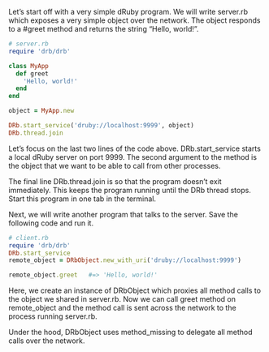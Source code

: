 Let’s start off with a very simple dRuby program. We will write server.rb which exposes a very simple object over the network. The object responds to a #greet method and returns the string “Hello, world!”.

```ruby
# server.rb
require 'drb/drb'

class MyApp
  def greet
    'Hello, world!'
  end
end

object = MyApp.new

DRb.start_service('druby://localhost:9999', object)
DRb.thread.join
```

Let’s focus on the last two lines of the code above. DRb.start_service starts a local dRuby server on port 9999. The second argument to the method is the object that we want to be able to call from other processes.

The final line DRb.thread.join is so that the program doesn’t exit immediately. This keeps the program running until the DRb thread stops. Start this program in one tab in the terminal.

Next, we will write another program that talks to the server. Save the following code and run it.

```ruby
# client.rb
require 'drb/drb'
DRb.start_service
remote_object = DRbObject.new_with_uri('druby://localhost:9999')

remote_object.greet   #=> 'Hello, world!'
```

Here, we create an instance of DRbObject which proxies all method calls to the object we shared in server.rb. Now we can call greet method on remote_object and the method call is sent across the network to the process running server.rb.

Under the hood, DRbObject uses method_missing to delegate all method calls over the network.
